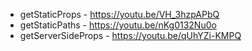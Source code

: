 - getStaticProps - https://youtu.be/VH_3hzpAPbQ
- getStaticPaths - https://youtu.be/nKg0132Nu0o
- getServerSideProps - https://youtu.be/qUhYZi-KMPQ